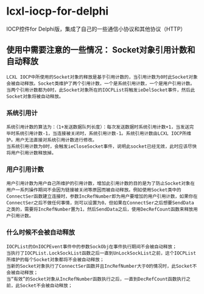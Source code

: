 lcxl-iocp-for-delphi
====================

IOCP控件for Delphi版，集成了自己的一些通信小协议和其他协议（HTTP）

使用中需要注意的一些情况：
Socket对象引用计数和自动释放
-----------------------------------
    LCXL IOCP中所使用的Socket对象的释放是基于引用计数的，当引用计数为0时此Socket对象会被自动释放。Socket类维护了两个引用计数，一个是系统引用计数，一个是用户引用计数。当两个引用计数都为0时，此Socket对象所在的IOCPList将触发ieDelSocket事件，然后此Socket对象将被自动释放。
### 系统引用计
    系统引用计数的算法为：（1+发送数据队列长度）：每次发送数据时系统引用计数+1，当发送完毕时系统引用计数-1，当连接被关闭时，系统引用计数-1。系统引用计数由LCXL IOCP所维护。用户无法直接对系统引用计数进行修改。
    当系统引用计数为0时，会触发ieCloseSocket事件，说明此socket已经无效，此时应该尽快将用户引用计数释放掉。
### 用户引用计数
    用户引用计数为用户自己所维护的引用计数，增加此引用计数的目的是为了防止Socket对象在用户一系列操作期间不会因为链接被关闭等原因而被自动释放。例如使用Socket类中的ConnectSer函数建立连接时，参数IncRefNumber即为用户要增加的用户引用计数，如果你在ConnectSer之后不做任何事情，则可以设置为0，但如果在ConnectSer之后想要SendData之类的，需要将IncRefNumber置为1，然后SendData之后，使用DecRefCount函数来释放用户引用计数。
### 什么时候不会被自动释放
    IOCPList的OnIOCPEvent事件中的参数SockObj在事件执行期间不会被自动释放；
    当执行了IOCPList.LockSockList函数之后一直到UnLockSockList之前，这个IOCPList所维护的每个Socket对象都将不会被自动释放；
    当新的Socket对象执行了ConnectSer函数并且IncRefNumber大于0的情况时，此Socket不会被自动释放；
    当“有效”的Socket对象从IncRefNumber函数执行之后，一直到DecRefCount函数执行之前，此Socket不会被自动释放；
    
